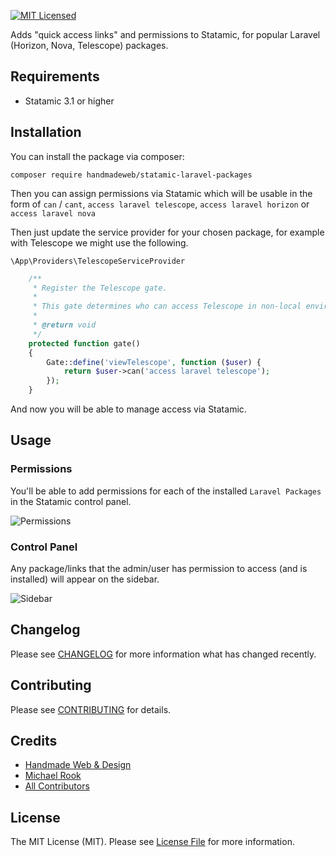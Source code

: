 [![MIT Licensed](https://img.shields.io/badge/license-MIT-blue.svg?style=flat-square)](LICENSE.md)

Adds "quick access links" and permissions to Statamic, for popular Laravel (Horizon, Nova, Telescope) packages.

## Requirements

* Statamic 3.1 or higher

## Installation

You can install the package via composer:

```shell
composer require handmadeweb/statamic-laravel-packages
```

Then you can assign permissions via Statamic which will be usable in the form of `can` / `cant`, `access laravel telescope`, `access laravel horizon` or `access laravel nova`

Then just update the service provider for your chosen package, for example with Telescope we might use the following.

`\App\Providers\TelescopeServiceProvider`
```php
    /**
     * Register the Telescope gate.
     *
     * This gate determines who can access Telescope in non-local environments.
     *
     * @return void
     */
    protected function gate()
    {
        Gate::define('viewTelescope', function ($user) {
            return $user->can('access laravel telescope');
        });
    }
```

And now you will be able to manage access via Statamic.

## Usage

### Permissions
You'll be able to add permissions for each of the installed `Laravel Packages` in the Statamic control panel.

![Permissions](https://user-images.githubusercontent.com/54159303/127936231-da467d4f-fe8c-48fc-9a90-83f877e54af0.png)


### Control Panel
Any package/links that the admin/user has permission to access (and is installed) will appear on the sidebar.

![Sidebar](https://user-images.githubusercontent.com/54159303/127937372-9ec5a9c1-903a-4df8-8b57-b98dd932d1c3.png)

## Changelog

Please see [CHANGELOG](https://statamic.com/addons/handmadeweb/statamic-laravel-packages/release-notes) for more information what has changed recently.

## Contributing

Please see [CONTRIBUTING](https://github.com/handmadeweb/statamic-laravel-packages/blob/main/CONTRIBUTING.md) for details.

## Credits

- [Handmade Web & Design](https://github.com/handmadeweb)
- [Michael Rook](https://github.com/michaelr0)
- [All Contributors](https://github.com/handmadeweb/statamic-laravel-packages/graphs/contributors)

## License

The MIT License (MIT). Please see [License File](https://github.com/handmadeweb/statamic-laravel-packages/blob/main/LICENSE.md) for more information.
